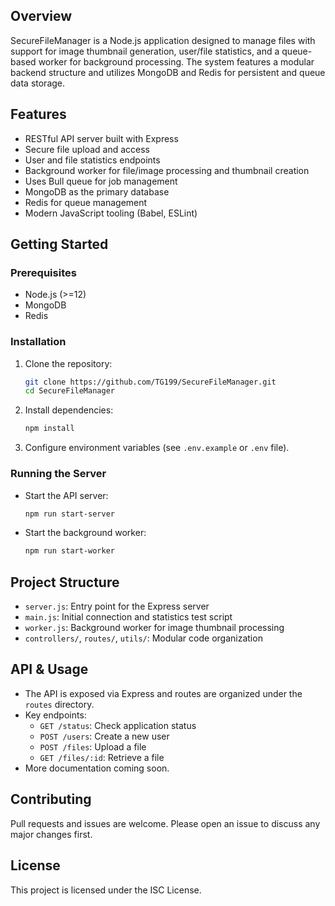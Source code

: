 ## Overview

SecureFileManager is a Node.js application designed to manage files with support for image thumbnail generation, user/file statistics, and a queue-based worker for background processing. The system features a modular backend structure and utilizes MongoDB and Redis for persistent and queue data storage.

## Features
- RESTful API server built with Express
- Secure file upload and access
- User and file statistics endpoints
- Background worker for file/image processing and thumbnail creation
- Uses Bull queue for job management
- MongoDB as the primary database
- Redis for queue management
- Modern JavaScript tooling (Babel, ESLint)

## Getting Started

### Prerequisites
- Node.js (>=12)
- MongoDB
- Redis

### Installation
1. Clone the repository:
   ```sh
   git clone https://github.com/TG199/SecureFileManager.git
   cd SecureFileManager
   ```
2. Install dependencies:
   ```sh
   npm install
   ```
3. Configure environment variables (see `.env.example` or `.env` file).

### Running the Server
- Start the API server:
  ```sh
  npm run start-server
  ```
- Start the background worker:
  ```sh
  npm run start-worker
  ```

## Project Structure
- `server.js`: Entry point for the Express server
- `main.js`: Initial connection and statistics test script
- `worker.js`: Background worker for image thumbnail processing
- `controllers/`, `routes/`, `utils/`: Modular code organization

## API & Usage
- The API is exposed via Express and routes are organized under the `routes` directory.
- Key endpoints:
  - `GET /status`: Check application status
  - `POST /users`: Create a new user
  - `POST /files`: Upload a file
  - `GET /files/:id`: Retrieve a file
- More documentation coming soon.

## Contributing
Pull requests and issues are welcome. Please open an issue to discuss any major changes first.

## License
This project is licensed under the ISC License.
